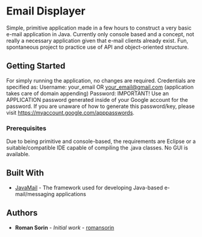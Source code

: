 # Email Displayer

Simple, primitive application made in a few hours to construct a very basic e-mail application in Java. Currently only
console based and a concept, not really a necessary application given that e-mail clients already exist. Fun, spontaneous project
to practice use of API and object-oriented structure.

## Getting Started

For simply running the application, no changes are required. Credentials are specified as:
Username: your_email OR your_email@gmail.com (application takes care of domain appending)
Password: IMPORTANT! Use an APPLICATION password generated inside of your Google account for the password. If you are unaware
of how to generate this password/key, please visit https://myaccount.google.com/apppasswords.

### Prerequisites

Due to being primitive and console-based, the requirements are Eclipse or a suitable/compatible IDE capable of compiling the .java
classes. No GUI is available.

## Built With

* [JavaMail](https://www.oracle.com/technetwork/java/javamail/index.html) - The framework used for developing Java-based e-mail/messaging applications

## Authors

* **Roman Sorin** - *Initial work* - [romansorin](https://github.com/romansorin)